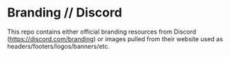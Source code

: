 # Branding // Discord

This repo contains either official branding resources from Discord (https://discord.com/branding) or images pulled from their website used as headers/footers/logos/banners/etc.

